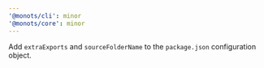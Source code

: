 ```yaml
---
'@monots/cli': minor
'@monots/core': minor
---
```


Add `extraExports` and `sourceFolderName` to the `package.json` configuration object.
